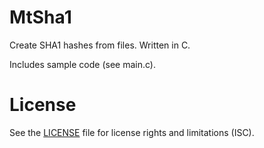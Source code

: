# MtSha1
Create SHA1 hashes from files. Written in C.

Includes sample code (see main.c).

# License
See the [LICENSE](https://github.com/RhinoDevel/MtSha1/blob/master/LICENSE.md) file for license rights and limitations (ISC).
